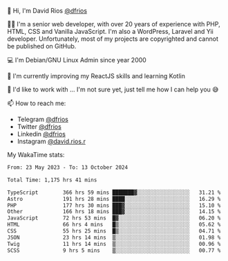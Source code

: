 👋 Hi, I'm David Rios [@dfrios](https://github.com/dfrios)

👨‍💻 I'm a senior web developer, with over 20 years of experience with PHP, HTML, CSS and Vanilla JavaScript. I'm also a WordPress, Laravel and Yii developer. Unfortunately, most of my projects are copyrighted and cannot be published on GitHub.

💻 I'm Debian/GNU Linux Admin since year 2000

🌱 I'm currently improving my ReactJS skills and learning Kotlin

💞️ I'd like to work with ... I'm not sure yet, just tell me how I can help you 😅


📫 How to reach me:
* Telegram [@dfrios](https://t.me/dfrios)
* Twitter [@dfrios](https://twitter.com/dfrios)
* Linkedin [@dfrios](https://linkedin.com/in/dfrios)
* Instagram [@david.rios.r](https://instagram.com/david.rios.r)



My WakaTime stats:
<!--START_SECTION:waka-->

```txt
From: 23 May 2023 - To: 13 October 2024

Total Time: 1,175 hrs 41 mins

TypeScript        366 hrs 59 mins ███████▓░░░░░░░░░░░░░░░░░   31.21 %
Astro             191 hrs 28 mins ████░░░░░░░░░░░░░░░░░░░░░   16.29 %
PHP               177 hrs 30 mins ███▓░░░░░░░░░░░░░░░░░░░░░   15.10 %
Other             166 hrs 18 mins ███▓░░░░░░░░░░░░░░░░░░░░░   14.15 %
JavaScript        72 hrs 53 mins  █▓░░░░░░░░░░░░░░░░░░░░░░░   06.20 %
HTML              66 hrs 4 mins   █▒░░░░░░░░░░░░░░░░░░░░░░░   05.62 %
CSS               55 hrs 25 mins  █▒░░░░░░░░░░░░░░░░░░░░░░░   04.71 %
JSON              23 hrs 14 mins  ▒░░░░░░░░░░░░░░░░░░░░░░░░   01.98 %
Twig              11 hrs 14 mins  ▒░░░░░░░░░░░░░░░░░░░░░░░░   00.96 %
SCSS              9 hrs 5 mins    ▒░░░░░░░░░░░░░░░░░░░░░░░░   00.77 %
```

<!--END_SECTION:waka-->
